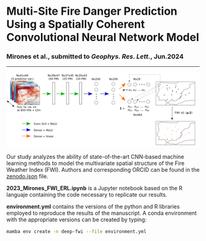 # Multi-Site Fire Danger Prediction Using a Spatially Coherent Convolutional Neural Network Model
### Mirones et al., submitted to _Geophys. Res. Lett._, Jun.2024

***

![CNN-MG scheme](https://github.com/SantanderMetGroup/2023_Mirones_deepFWI/blob/devel/CNN-MSMG-scheme.png?raw=true)

Our study analyzes the ability of state-of-the-art CNN-based machine learning methods to model the multivariate spatial structure of the Fire Weather Index (FWI). Authors and corresponding ORCID can be found in the [zenodo.json](.zenodo.json) file.

**2023_Mirones_FWI_ERL.ipynb** is a Jupyter notebook based on the R languaje containing the code necessary to replicate our results. 

**environment.yml** contains the versions of the python and R libraries employed to reproduce the results of the manuscript. A conda environment with the appropriate versions can be created by typing:

```bash
mamba env create -n deep-fwi --file environment.yml
```
